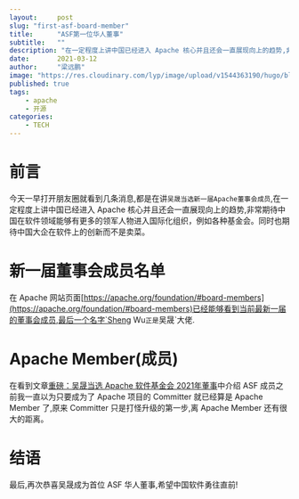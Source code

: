 ```yaml
---
layout:     post 
slug: "first-asf-board-member"
title:      "ASF第一位华人董事"
subtitle:   ""
description: "在一定程度上讲中国已经进入 Apache 核心并且还会一直展现向上的趋势,非常期待中国在软件领域能够有更多的领军人物进入国际化组织，例如各种基金会。同时也期待中国大企在软件上的创新而不是卖菜。"
date:       2021-03-12
author:     "梁远鹏"
image: "https://res.cloudinary.com/lyp/image/upload/v1544363190/hugo/blog.github.io/19375a83fc004035fb1102a4551f2287.jpg"
published: true
tags:
    - apache
    - 开源
categories: 
    - TECH
---
```


# 前言

今天一早打开朋友圈就看到几条消息,都是在讲`吴晟当选新一届Apache董事会成员`,在一定程度上讲中国已经进入 Apache 核心并且还会一直展现向上的趋势,非常期待中国在软件领域能够有更多的领军人物进入国际化组织，例如各种基金会。同时也期待中国大企在软件上的创新而不是卖菜。  

# 新一届董事会成员名单  

在 Apache 网站页面[https://apache.org/foundation/#board-members](https://apache.org/foundation/#board-members)已经能够看到当前最新一届的董事会成员,最后一个名字`Sheng Wu`正是`吴晟`大佬.  

# Apache Member(成员)  

在看到文章[重磅：吴晟当选 Apache 软件基金会 2021年董事](https://mp.weixin.qq.com/s/AFHSlFFvx4ehxUflT1MChg)中介绍 ASF 成员之前我一直以为只要成为了 Apache 项目的 Committer 就已经算是 Apache Member 了,原来 Committer 只是打怪升级的第一步,离 Apache Member 还有很大的距离。  

# 结语  

最后,再次恭喜吴晟成为首位 ASF 华人董事,希望中国软件勇往直前!